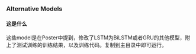 ### Alternative Models

#### 这是什么

这些model是在Poster中提到，修改了LSTM为BiLSTM或者GRU的其他模型，附上了测试训练的训练结果，以及训练代码。复制到主目录中即可运行。
